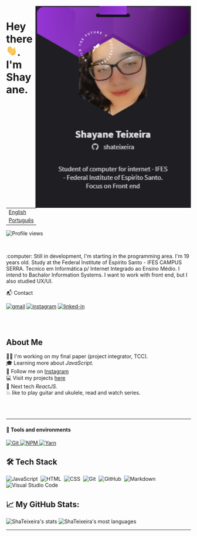 <img align="right" height="550rem" src="preview/githubcard.png"/>

<h1 align="left">Hey there <img src="https://raw.githubusercontent.com/ABSphreak/ABSphreak/master/gifs/Hi.gif" width="30px">. I'm Shayane.</h1>
</h1>

<br />
<br />

|      |
|-----------|
|[English](README.md)| 
|[Português](readme_ptBR.md)| 
 
<p align="left"> <img src="https://komarev.com/ghpvc/?username=ShaTeixeira&color=red" alt="Profile views" /> </p>

<br />

<p align="left"> 
  :computer: Still in development, I'm starting in the programming area. I'm 19 years old. Study at the Federal Institute of Espírito Santo - IFES CAMPUS SERRA. Tecnico em Informática p/ Internet Integrado ao Ensino Médio. I intend to Bachalor Information Systems. I want to work with front end, but I also studied UX/UI.
</p>


📬 Contact

[![gmail](https://img.shields.io/badge/Gmail-D14836?style=for-the-badge&logo=Gmail&logoColor=white)](mailto:mailto:shayaneteixeira@gmail.com)
[![instagram](https://img.shields.io/badge/Instagram-E4405F?style=for-the-badge&logo=instagram&logoColor=white)](https://www.instagram.com/shay_teixeir02/)
[![linked-in](https://img.shields.io/badge/Linkedin-0077B5?style=for-the-badge&logo=LinkedIn&logoColor=white)](https://www.linkedin.com/in/shayane-teixeira-4520b2196/)
   
<br />
<br />
<!-- About -->

## About Me
  👩‍🎓 I'm working on my final paper (project integrator, TCC).
  <br />
  🎓 Learning more about *JavaScript.* 
  <br />
  🔆 Follow me on [Instagram](https://www.instagram.com/byte__dev/)
  <br />
  💻 Visit my projects [here](https://github.com/ShaTeixeira?tab=repositories)
  <br />
  🔷 Next tech *ReactJS.*
  <br />
  💥 like to play guitar and ukulele, read and watch series.
  
<br><br>

---
#### :wrench: Tools and environments

<!-- GIT -->
<a href="#">
      <img alt="Git" src="https://img.shields.io/badge/Git-F05032.svg?style=for-the-badge&logo=git&logoColor=white" />
</a>
<!-- NPM -->
<a href="#">
      <img alt="NPM" src="https://img.shields.io/badge/NPM-CB3837.svg?style=for-the-badge&logo=npm&logoColor=white" />
</a>
<!-- YARN -->
<a href="#">
      <img alt="Yarn" src="https://img.shields.io/badge/Yarn-2C8EBB.svg?style=for-the-badge&logo=yarn&logoColor=white" />
</a>


## 🛠 Tech Stack

![JavaScript](https://img.shields.io/badge/-JavaScript-05122A?style=for-the-badge&logo=JAVASCRIPT&logoColor=javascript)&nbsp;
![HTML](https://img.shields.io/badge/-HTML-05122A?style=for-the-badge&logo=HTML5&logoColor=html)&nbsp;
![CSS](https://img.shields.io/badge/-CSS-05122A?style=for-the-badge&logo=CSS3&logoColor=css)&nbsp;
![Git](https://img.shields.io/badge/-Git-05122A?style=for-the-badge&logo=GIT&logoColor=git)&nbsp;
![GitHub](https://img.shields.io/badge/-GitHub-05122A?style=for-the-badge&logo=GITHUB&logoColor=github)&nbsp;
![Markdown](https://img.shields.io/badge/-Markdown-05122A?style=for-the-badge&logo=MARKDOWN&logoColor=Markdown)&nbsp;
![Visual Studio Code](https://img.shields.io/badge/-Visual%20Studio%20Code-05122A?style=for-the-badge&logo=Visual-Studio-Code&logoColor=vscode)&nbsp;


## 📈 My GitHub Stats:

<p align="left">
<img width="500em" src="https://github-readme-stats.vercel.app/api?username=ShaTeixeira&show_icons=true&theme=vision-friendly-dark" alt="ShaTeixeira's stats"/>
<img width="500em" src="https://github-readme-stats.vercel.app/api/top-langs/?username=ShaTeixeira&layout=compact&theme=vision-friendly-dark" alt="ShaTeixeira's most languages"/>
</p>

---
